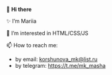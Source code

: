 👋 **Hi there**

✨ I’m Mariia 

👀 I’m interested in HTML/CSS/JS

📫 How to reach me: 
- by email: korshunova_mk@list.ru
- by telegram: https://t.me/mk_masha

<!---
lipa88-mk/lipa88-mk is a ✨ special ✨ repository because its `README.md` (this file) appears on your GitHub profile.
You can click the Preview link to take a look at your changes.
--->
